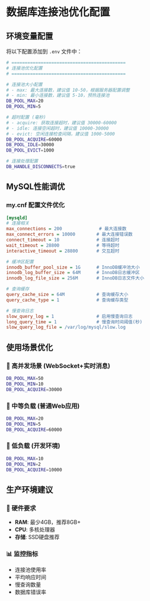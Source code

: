 # 数据库连接池优化配置

## 环境变量配置

将以下配置添加到 `.env` 文件中：

```bash
# ===========================================
# 连接池优化配置
# ===========================================

# 连接池大小配置
# - max: 最大连接数，建议值 10-50，根据服务器配置调整
# - min: 最小连接数，建议值 5-10，预热连接池
DB_POOL_MAX=20
DB_POOL_MIN=5

# 超时配置 (毫秒)
# - acquire: 获取连接超时，建议值 30000-60000
# - idle: 连接空闲超时，建议值 10000-30000
# - evict: 空闲连接检查间隔，建议值 1000-5000
DB_POOL_ACQUIRE=60000
DB_POOL_IDLE=30000
DB_POOL_EVICT=1000

# 连接处理配置
DB_HANDLE_DISCONNECTS=true
```

## MySQL性能调优

### my.cnf 配置文件优化

```ini
[mysqld]
# 连接相关
max_connections = 200              # 最大连接数
max_connect_errors = 10000        # 最大连接错误数
connect_timeout = 10              # 连接超时
wait_timeout = 28800              # 等待超时
interactive_timeout = 28800       # 交互超时

# 缓冲区配置
innodb_buffer_pool_size = 1G      # InnoDB缓冲池大小
innodb_log_buffer_size = 64M      # InnoDB日志缓冲区
innodb_log_file_size = 256M       # InnoDB日志文件大小

# 查询缓存
query_cache_size = 64M            # 查询缓存大小
query_cache_type = 1              # 查询缓存类型

# 慢查询日志
slow_query_log = 1                # 启用慢查询日志
long_query_time = 1               # 慢查询时间阈值(秒)
slow_query_log_file = /var/log/mysql/slow.log
```

## 使用场景优化

### 🎯 高并发场景 (WebSocket+实时消息)
```bash
DB_POOL_MAX=50
DB_POOL_MIN=10
DB_POOL_ACQUIRE=30000
```

### 🎯 中等负载 (普通Web应用)
```bash
DB_POOL_MAX=20
DB_POOL_MIN=5
DB_POOL_ACQUIRE=60000
```

### 🎯 低负载 (开发环境)
```bash
DB_POOL_MAX=10
DB_POOL_MIN=2
DB_POOL_ACQUIRE=10000
```

## 生产环境建议

### 🚀 硬件要求
- **RAM**: 最少4GB，推荐8GB+
- **CPU**: 多核处理器
- **存储**: SSD硬盘推荐

### 📊 监控指标
- 连接池使用率
- 平均响应时间
- 慢查询数量
- 数据库错误率
